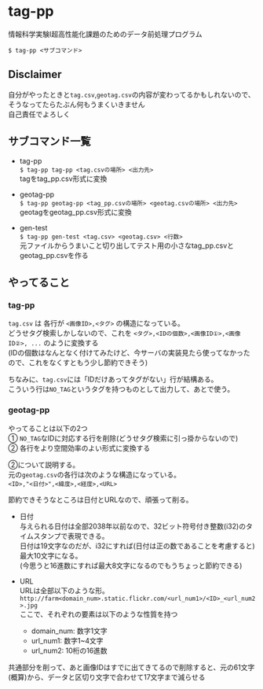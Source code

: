 # tag-pp
情報科学実験I超高性能化課題のためのデータ前処理プログラム  

    $ tag-pp <サブコマンド>

## Disclaimer
自分がやったときと`tag.csv`,`geotag.csv`の内容が変わってるかもしれないので、そうなってたらたぶん何もうまくいきません  
自己責任でよろしく  

## サブコマンド一覧  
- tag-pp  
`$ tag-pp tag-pp <tag.csvの場所> <出力先>`  
tagをtag_pp.csv形式に変換  

- geotag-pp  
`$ tag-pp geotag-pp <tag_pp.csvの場所> <geotag.csvの場所> <出力先>`  
geotagをgeotag_pp.csv形式に変換  

- gen-test  
`$ tag-pp gen-test <tag.csv> <geotag.csv> <行数>`  
元ファイルからうまいこと切り出してテスト用の小さなtag_pp.csvとgeotag_pp.csvを作る

## やってること
### tag-pp
`tag.csv` は 各行が `<画像ID>,<タグ>` の構造になっている。  
どうせタグ検索しかしないので、これを `<タグ>,<IDの個数>,<画像ID①>,<画像ID②>, ...` のように変換する  
(IDの個数はなんとなく付けてみたけど、今サーバの実装見たら使ってなかったので、これをなくすともう少し節約できそう)  

ちなみに、`tag.csv`には「IDだけあってタグがない」行が結構ある。  
こういう行は`NO_TAG`というタグを持つものとして出力して、あとで使う。

### geotag-pp
やってることは以下の2つ  
① `NO_TAG`なIDに対応する行を削除(どうせタグ検索に引っ掛からないので)  
② 各行をより空間効率のよい形式に変換する  

②について説明する。  
元の`geotag.csv`の各行は次のような構造になっている。  
`<ID>,"<日付>",<緯度>,<経度>,<URL>`  

節約できそうなところは日付とURLなので、頑張って削る。  
- 日付  
与えられる日付は全部2038年以前なので、32ビット符号付き整数(i32)のタイムスタンプで表現できる。  
日付は19文字なのだが、i32にすれば(日付は正の数であることを考慮すると)最大10文字になる。  
(今思うと16進数にすれば最大8文字になるのでもうちょっと節約できる)  

- URL  
URLは全部以下のような形。  
`http://farm<domain_num>.static.flickr.com/<url_num1>/<ID>_<url_num2>.jpg`  
ここで、それぞれの要素は以下のような性質を持つ  
    - domain_num: 数字1文字
    - url_num1: 数字1~4文字
    - url_num2: 10桁の16進数

共通部分を削って、あと画像IDはすでに出てきてるので削除すると、元の61文字(概算)から、データと区切り文字で合わせて17文字まで減らせる
